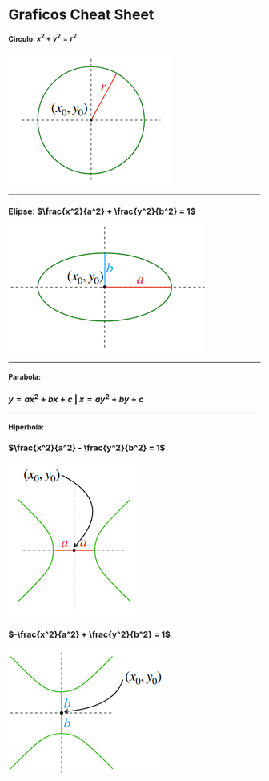 # Graficos Cheat Sheet

#### Circulo: $x^2 + y^2 = r^2$

![Circulo](images/circulo.png)

---

### Elipse: $\frac{x^2}{a^2} + \frac{y^2}{b^2} = 1$

![Elipse](images/elipse.png)

---

#### Parabola:

### $y = a{x^2} + bx + c$ | $x = a{y^2} + by + c$



---

#### Hiperbola:

### $\frac{x^2}{a^2} - \frac{y^2}{b^2} = 1$

![Hiperbola1](images/hiperbola_1.png)

### $-\frac{x^2}{a^2} + \frac{y^2}{b^2} = 1$

![Hiperbola2](images/hiperbola_2.png)
